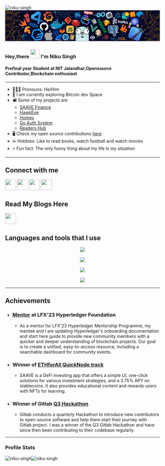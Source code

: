  <img src="https://komarev.com/ghpvc/?username=niku-singh&label=Profile%20views&color=0e75b6&style=flat" alt="niku-singh" />
 
 <img src="https://github.com/NIKU-SINGH/NIKU-SINGH/blob/main/assets/banner.png" />

### Hey,there <img src="https://raw.githubusercontent.com/MartinHeinz/MartinHeinz/master/wave.gif" width="30px" height="30px"> I'm Niku Singh

#### Prefinal year Student at NIT Jalandhar,Opensource Contributor,Blockchain enthusiast

---

- 👨🏻‍💻 Pronouns: He/Him
- 🔭 I am currently exploring Bitcoin dev Space
- 📽️ Some of my projects are
  - [SAAVE Finance ](https://github.com/SAAVE-Finance)
  - [HawkEye](https://github.com/NIKU-SINGH/Hawkeye)
  - [Homey](https://github.com/NIKU-SINGH/rentals-frontend)
  - [Go Auth System](https://github.com/NIKU-SINGH/auth-system)
  - [Readers Hub](https://github.com/NIKU-SINGH/readers-hub-frontend)
- 🖥️ Check my open source contributions [here](https://github.com/NIKU-SINGH/My-Open-Source-Contri)
- ☕ Hobbies: Like to read books, watch football and watch movies
- ⚡ Fun fact: The only funny thing about my life is my situation

---

## Connect with me

[<img height="35" width="35" src="https://cdn.jsdelivr.net/npm/simple-icons@v5/icons/twitter.svg" />](https://twitter.com/niku_singh_)
[<img height="35" width="35" src="https://cdn.jsdelivr.net/npm/simple-icons@v5/icons/instagram.svg" />](https://instagram.com/_niku__singh_)
[<img height="35" width="35" src="https://cdn.jsdelivr.net/npm/simple-icons@v5/icons/linkedin.svg" />](https://www.linkedin.com/in/niku-singh)
[<img height="35" width="35" src="https://cdn.jsdelivr.net/npm/simple-icons@v5/icons/devrant.svg" />](https://devrant.com/users/Nikus)

## Read My Blogs Here

[<img height="35" width="35" src="https://cdn.jsdelivr.net/npm/simple-icons@v5/icons/medium.svg" />](https://medium.com/@nikusingh)

<!-- [<img height="35" width="35" src="https://cdn.jsdelivr.net/npm/simple-icons@v5/icons/DEVCommunity.svg" />](https://dev.to/nikusingh)
[<img height="35" width="35" src="https://cdn.jsdelivr.net/npm/simple-icons@v5/icons/hashnode.svg" />](https://hashnode.com/@Sukin) -->

## Languages and tools that I use

<p align="center">
  <a href="https://skillicons.dev">
    <img src="https://skillicons.dev/icons?i=javascript,typescript,python,c,cpp,rust,go" />
  </a>
</p>
<p align="center">
  <a href="https://skillicons.dev">
    <img src="https://skillicons.dev/icons?i=next,react,express,tailwind,nodejs,actix,bootstrap,materialui,graphql" />
  </a>
</p>
<p align="center">
  <a href="https://skillicons.dev">
    <img src="https://skillicons.dev/icons?i=git,github,gitlab,docker,figma,netlify" />
  </a>
</p>
<p align="center">
  <a href="https://skillicons.dev">
    <img src="https://skillicons.dev/icons?i=heroku,firebase,vercel,mysql,mongo,postgres,linux" />
  </a>
</p>

---

## Achievements

- ###  **[Mentor](https://mentorship.lfx.linuxfoundation.org/project/6904ed62-2022-4451-bbc7-6bc0f940586f) at LFX'23 Hyperledger Foundation**

  - As a mentor for LFX'23 Hyperledger Mentorship Programme, my mentee and I are updating Hyperledger's onboarding documentation and start here guide to provide new community members with a quicker and deeper understanding of blockchain projects. Our goal is to create a unified, easy-to-access resource, including a searchable dashboard for community events.
<!-- - Runner up of [MIT Bitcoin Expo Forkscanner Track](https://devpost.com/software/hawkeye-28azjf) -->
- ###  Winner of [ETHforAll QuickNode track](https://devfolio.co/projects/saave-61c5)
  - SAAVE is a DeFi investing app that offers a simple UI, one-click solutions for various investment strategies, and a 3.75% APY on stablecoins. It also provides educational content and rewards users with NFTs for learning.

- ###  Winner of Gitlab [Q3 Hackathon](https://forum.gitlab.com/t/announcing-gitlabs-q3-2021-hackathon-winners/60356)
  - Gitlab conducts a quarterly Hackathon to introduce new contributors to open-source software and help them start their journey with Gitlab project. I was a winner of the Q3 Gitlab Hackathon and have since then been contributing to their codebase regularly.

---

### Profile Stats

<img height="150px" align="left" src="https://github-readme-stats.vercel.app/api?username=niku-singh&show_icons=true&theme=radical" alt="niku-singh" />
<img height= "150px" align="left" src="https://github-readme-streak-stats.herokuapp.com/?user=niku-singh&theme=radical" alt="niku-singh" />
